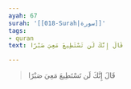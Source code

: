 ```yaml
---
ayah: 67
surah: '[[018-Surah|سورة]]'
tags:
- quran
text: قَالَ إِنَّكَ لَن تَسْتَطِيعَ مَعِيَ صَبْرًا

---
```

> قَالَ إِنَّكَ لَن تَسْتَطِيعَ مَعِيَ صَبْرًا
